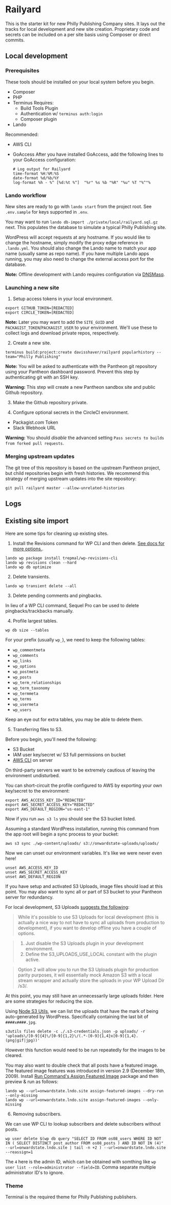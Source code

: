 # Railyard
This is the starter kit for new Philly Publishing Company sites. It lays out the tracks for local development and new site creation. Proprietary code and secrets can be included on a per site basis using Composer or direct commits.

## Local development

### Prerequisites
These tools should be installed on your local system before you begin.

- Composer
- PHP
- Terminus
   Requires:
   - Build Tools Plugin
   - Authentication w/ `terminus auth:login`
   - Composer plugin
- Lando

Recommended:

- AWS CLI
- GoAccess
  After you have installed GoAccess, add the following lines to your GoAccess configuration:

  ```
  # Log output for Railyard
  time-format %H:%M:%S
  date-format %d/%b/%Y
  log-format %h - %^ [%d:%t %^]  "%r" %s %b "%R" "%u" %T "%^"%
  ```

### Lando workflow

New sites are ready to go with `lando start` from the project root. See `.env.sample` for keys supported in `.env`.

You may want to run `lando db-import ./private/local/railyard.sql.gz` next. This populates the database to simulate a typical Philly Publishing site.

WordPress will accept requests at any hostname. If you would like to change the hostname, simply modify the proxy edge reference in `.lando.yml`. You should also change the Lando name to match your app name (usually same as repo name). If you have multiple Lando apps running, you may also need to change the external access port for the database.

**Note:** Offline development with Lando requires configuration via [DNSMasq](https://docs.devwithlando.io/tutorials/offline-dev.html).

### Launching a new site

  1. Setup access tokens in your local environment.

  ```
  export GITHUB_TOKEN=[REDACTED]
  export CIRCLE_TOKEN=[REDACTED]
  ```

  **Note:** Later you may want to add the `SITE_GUID` and `PACKAGIST_TOKEN`/`PACKAGIST_USER` to your environment. We'll use these to collect logs and download private repos, respectively.

  2. Create a new site.
  
  ```
  terminus build:project:create davisshaver/railyard popularhistory --team="Philly Publishing"
  ```

  **Note:** You will be asked to authenticate with the Pantheon git repository using your Pantheon dashboard password. Prevent this step by authenticating git with an SSH key.

  **Warning:** This step will create a new Pantheon sandbox site and public Github repository.
 
  3. Make the Github repository private.

  4. Configure optional secrets in the CircleCI environment.

  - Packagist._com_ Token
  - Slack Webhook URL

  **Warning:** You should *disable* the advanced setting `Pass secrets to builds from forked pull requests`.

### Merging upstream updates
The git tree of this repository is based on the upstream Pantheon project, but child repositories begin with fresh histories. We recommend this strategy of merging upstream updates into the site repository:

```
git pull railyard master --allow-unrelated-histories
```

## Logs

## Existing site import

Here are some tips for cleaning up existing sites.

1. Install the Revisions command for WP CLI and then delete. [See docs for more options.](https://github.com/trepmal/wp-revisions-cli).

```
lando wp package install trepmal/wp-revisions-cli
lando wp revisions clean --hard
lando wp db optimize
```

2. Delete transients.

```
lando wp transient delete --all
```

3. Delete pending comments and pingbacks.

In lieu of a WP CLI command, Sequel Pro can be used to delete pingbacks/trackbacks manually.

4. Profile largest tables.

```
wp db size --tables
```

For your prefix (usually `wp_`), we need to keep the following tables:

- `wp_commentmeta`
- `wp_comments`
- `wp_links`
- `wp_options`
- `wp_postmeta`
- `wp_posts`
- `wp_term_relationships`
- `wp_term_taxonomy`
- `wp_termmeta`
- `wp_terms`
- `wp_usermeta`
- `wp_users`

Keep an eye out for extra tables, you may be able to delete them.

5. Transferring files to S3.

Before you begin, you'll need the following:

- S3 Bucket
- IAM user key/secret w/ S3 full permissions on bucket
- [AWS CLI](https://github.com/aws/aws-cli) on server

On third-party servers we want to be extremely cautious of leaving the environment undisturbed.

You can short-circuit the profile configured to AWS by exporting your own key/secret to the environment:

```
export AWS_ACCESS_KEY_ID="REDACTED"
export AWS_SECRET_ACCESS_KEY="REDACTED"
export AWS_DEFAULT_REGION="us-east-1"
```

Now if you run `aws s3 ls` you should see the S3 bucket listed.

Assuming a standard WordPress installation, running this command from the app root will begin a sync process to your bucket:

```
aws s3 sync ./wp-content/uploads/ s3://onwardstate-uploads/uploads/
```

Now we can unset our environment variables. It's like we were never even here! 

```
unset AWS_ACCESS_KEY_ID
unset AWS_SECRET_ACCESS_KEY
unset AWS_DEFAULT_REGION
```

If you have setup and activated S3 Uploads, image files should load at this point. You may also want to sync all or part of S3 bucket to your Pantheon server for redundancy. 

For local development, S3 Uploads [suggests the following](https://github.com/humanmade/S3-Uploads#offline-development):

> While it's possible to use S3 Uploads for local development (this is actually a nice way to not have to sync all uploads from production to development), if you want to develop offline you have a couple of options.

> 1. Just disable the S3 Uploads plugin in your development environment.
> 2. Define the S3_UPLOADS_USE_LOCAL constant with the plugin active.

> Option 2 will allow you to run the S3 Uploads plugin for production parity purposes, it will essentially mock Amazon S3 with a local stream wrapper and actually store the uploads in your WP Upload Dir /s3/.

At this point, you may still have an unnecessarily large uploads folder. Here are some strategies for reducing the size.

Using [Node S3 Utils](https://www.npmjs.com/package/node-s3-utils), we can list the uploads that have the mark of being auto-generated by WordPress. Specifically containing the last bit of `####x####.jpg`. 

```
s3utils files delete -c ./.s3-credentials.json -p uploads/ -r 'uploads\/[0-9]{4}\/[0-9]{1,2}\/(.*-[0-9]{1,4}x[0-9]{1,4}.(png|gif|jpg))'
```

However this function would need to be run repeatedly for the images to be cleared.

You may also want to double check that all posts have a featured image. The featured image features was introduced in version 2.9 (December 18th, 2009).  Install [Run Command's Assign Featured Image](https://github.com/runcommand/assign-featured-images) package and then preview & run as follows:

```
lando wp --url=onwardstate.lndo.site assign-featured-images --dry-run --only-missing
lando wp --url=onwardstate.lndo.site assign-featured-images --only-missing
```

6. Removing subscribers.

We can use WP CLI to lookup subscribers and delete subscribers without posts.

```
wp user delete $(wp db query "SELECT ID FROM os08_users WHERE ID NOT IN ( SELECT DISTINCT post_author FROM os08_posts ) AND ID NOT IN (4)" --url=onwardstate.lndo.site | tail -n +2 ) --url=onwardstate.lndo.site --reassign=1
```

The `4` here is the admin ID, which can be obtained with somthing like `wp user list --role=administrator --field=ID`. Comma separate multiple administrator ID's to ignore.

### Theme

Terminal is the required theme for Philly Publishing publishers.